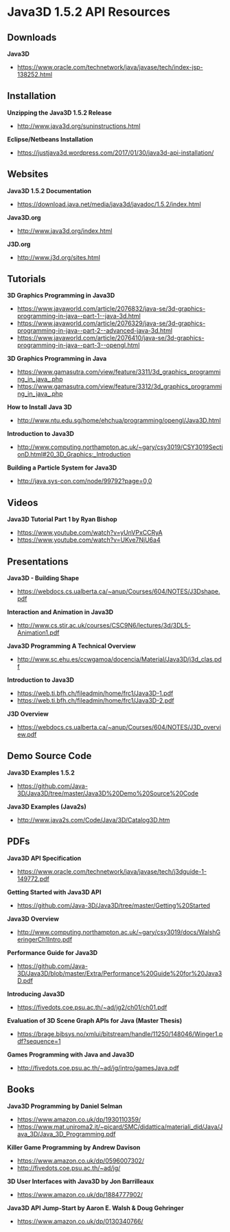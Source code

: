 # Java3D 1.5.2 API Resources
## Downloads
**Java3D** 
* https://www.oracle.com/technetwork/java/javase/tech/index-jsp-138252.html


## Installation
**Unzipping the Java3D 1.5.2 Release** 
* http://www.java3d.org/suninstructions.html

**Eclipse/Netbeans Installation** 
* https://justjava3d.wordpress.com/2017/01/30/java3d-api-installation/


## Websites
**Java3D 1.5.2 Documentation** 
* https://download.java.net/media/java3d/javadoc/1.5.2/index.html

**Java3D.org** 
* http://www.java3d.org/index.html

**J3D.org** 
* http://www.j3d.org/sites.html

## Tutorials
**3D Graphics Programming in Java3D** 
* https://www.javaworld.com/article/2076832/java-se/3d-graphics-programming-in-java--part-1--java-3d.html 
* https://www.javaworld.com/article/2076329/java-se/3d-graphics-programming-in-java--part-2--advanced-java-3d.html 
* https://www.javaworld.com/article/2076410/java-se/3d-graphics-programming-in-java--part-3--opengl.html

**3D Graphics Programming in Java** 
* https://www.gamasutra.com/view/feature/3311/3d_graphics_programming_in_java_.php 
* https://www.gamasutra.com/view/feature/3312/3d_graphics_programming_in_java_.php

**How to Install Java 3D** 
* http://www.ntu.edu.sg/home/ehchua/programming/opengl/Java3D.html

**Introduction to Java3D** 
* http://www.computing.northampton.ac.uk/~gary/csy3019/CSY3019SectionD.html#20_3D_Graphics:_Introduction

**Building a Particle System for Java3D** 
* http://java.sys-con.com/node/99792?page=0,0


## Videos
**Java3D Tutorial Part 1 by Ryan Bishop** 
* https://www.youtube.com/watch?v=yUnVPxCCRyA 
* https://www.youtube.com/watch?v=UKve7NjU6a4


## Presentations
**Java3D - Building Shape** 
* https://webdocs.cs.ualberta.ca/~anup/Courses/604/NOTES/J3Dshape.pdf

**Interaction and Animation in Java3D** 
* http://www.cs.stir.ac.uk/courses/CSC9N6/lectures/3d/3DL5-Animation1.pdf

**Java3D Programming A Technical Overview** 
* http://www.sc.ehu.es/ccwgamoa/docencia/Material/Java3D/j3d_clas.pdf

**Introduction to Java3D** 
* https://web.ti.bfh.ch/fileadmin/home/frc1/Java3D-1.pdf 
* https://web.ti.bfh.ch/fileadmin/home/frc1/Java3D-2.pdf

**J3D Overview** 
* https://webdocs.cs.ualberta.ca/~anup/Courses/604/NOTES/J3D_overview.pdf


## Demo Source Code
**Java3D Examples 1.5.2** 
* https://github.com/Java-3D/Java3D/tree/master/Java3D%20Demo%20Source%20Code

**Java3D Examples (Java2s)** 
* http://www.java2s.com/Code/Java/3D/Catalog3D.htm


## PDFs
**Java3D API Specification** 
* https://www.oracle.com/technetwork/java/javase/tech/j3dguide-1-149772.pdf

**Getting Started with Java3D API** 
* https://github.com/Java-3D/Java3D/tree/master/Getting%20Started

**Java3D Overview** 
* http://www.computing.northampton.ac.uk/~gary/csy3019/docs/WalshGeringerCh1Intro.pdf

**Performance Guide for Java3D** 
* https://github.com/Java-3D/Java3D/blob/master/Extra/Performance%20Guide%20for%20Java3D.pdf

**Introducing Java3D** 
* https://fivedots.coe.psu.ac.th/~ad/jg2/ch01/ch01.pdf

**Evaluation of 3D Scene Graph APIs for Java (Master Thesis)** 
* https://brage.bibsys.no/xmlui/bitstream/handle/11250/148046/Winger1.pdf?sequence=1

**Games Programming with Java and Java3D** 
* http://fivedots.coe.psu.ac.th/~ad/jg/intro/gamesJava.pdf

## Books
**Java3D Programming by Daniel Selman** 
* https://www.amazon.co.uk/dp/1930110359/
* https://www.mat.uniroma2.it/~picard/SMC/didattica/materiali_did/Java/Java_3D/Java_3D_Programming.pdf

**Killer Game Programming by Andrew Davison** 
* https://www.amazon.co.uk/dp/0596007302/ 
* http://fivedots.coe.psu.ac.th/~ad/jg/

**3D User Interfaces with Java3D by Jon Barrilleaux** 
* https://www.amazon.co.uk/dp/1884777902/

**Java3D API Jump-Start by Aaron E. Walsh & Doug Gehringer** 
* https://www.amazon.co.uk/dp/0130340766/
